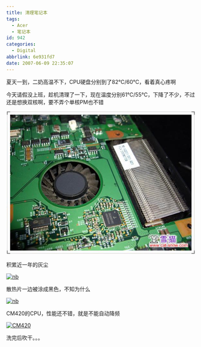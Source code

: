 ```yaml
---
title: 清理笔记本
tags:
  - Acer
  - 笔记本
id: 942
categories:
  - Digital
abbrlink: 6e931fd7
date: 2007-06-09 22:35:07
---
```


夏天一到，二奶高温不下，CPU硬盘分别到了82℃/60℃，看着真心疼啊

今天请假没上班，趁机清理了一下，现在温度分别61℃/55℃，下降了不少，不过还是想换双核啊，要不弄个单核PM也不错

[![nb](/images/2007/06/09_200706092214594157_12754.jpg)](/images/2007/06/09_200706092214594157_12754.jpg)
<!--more-->
积累近一年的灰尘

[![nb](/blog/upload/2007/6/200706092215468038.JPG)](/blog/upload/2007/6/200706092215468038.JPG)

散热片一边被涂成黑色，不知为什么

[![nb](/blog/upload/2007/6/200706092220554124.JPG)](/blog/upload/2007/6/200706092220554124.JPG)

CM420的CPU，性能还不错，就是不能自动降频

[![CM420](/blog/upload/2007/6/200706092222524866.JPG)](/blog/upload/2007/6/200706092222524866.JPG)

洗完后吹干。。。